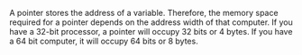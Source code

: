 A pointer stores the address of a variable. Therefore, the memory space required for a pointer depends on the address width of that computer. If you have a 32-bit processor, a pointer will occupy 32 bits or 4 bytes. If you have a 64 bit computer, it will occupy 64 bits or 8 bytes.